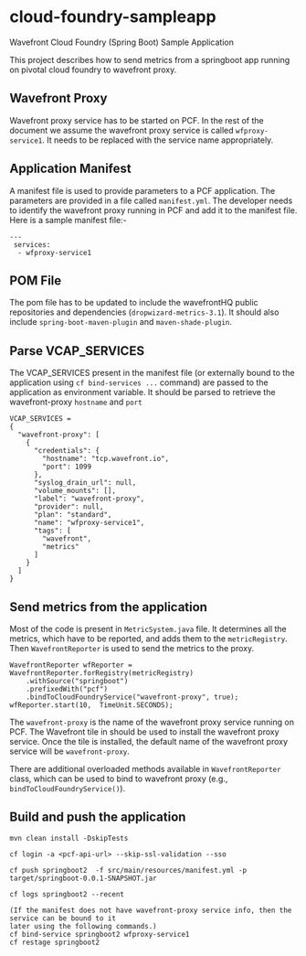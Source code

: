 # cloud-foundry-sampleapp
Wavefront Cloud Foundry (Spring Boot) Sample Application

This project describes how to send metrics from a springboot app running on pivotal cloud foundry to wavefront proxy.

## Wavefront Proxy

Wavefront proxy service has to be started on PCF. In the rest of the document we assume the wavefront proxy service is called `wfproxy-service1`. It needs to be replaced with the service name appropriately.

## Application Manifest

A manifest file is used to provide parameters to a PCF application. The parameters are provided in a file called `manifest.yml`. The developer needs to identify the wavefront proxy running in PCF and add it to the manifest file. Here is a sample manifest file:-

```
---
 services:
  - wfproxy-service1
```

## POM File

The pom file has to be updated to include the wavefrontHQ public repositories and dependencies (`dropwizard-metrics-3.1`). It should also include `spring-boot-maven-plugin` and `maven-shade-plugin`.

## Parse VCAP_SERVICES

The VCAP_SERVICES present in the manifest file (or externally bound to the application using `cf bind-services ...` command) are passed to the application as environment variable. It should be parsed to retrieve the wavefront-proxy `hostname` and `port`

```
VCAP_SERVICES =
{
  "wavefront-proxy": [
    {
      "credentials": {
        "hostname": "tcp.wavefront.io",
        "port": 1099
      },
      "syslog_drain_url": null,
      "volume_mounts": [],
      "label": "wavefront-proxy",
      "provider": null,
      "plan": "standard",
      "name": "wfproxy-service1",
      "tags": [
        "wavefront",
        "metrics"
      ]
    }
  ]
}
```

## Send metrics from the application

Most of the code is present in `MetricSystem.java` file. It determines all the metrics, which have
 to be reported, and adds them to the `metricRegistry`. Then `WavefrontReporter` is used to send 
 the metrics to the proxy.

```
WavefrontReporter wfReporter = WavefrontReporter.forRegistry(metricRegistry)
    .withSource("springboot")
    .prefixedWith("pcf")
    .bindToCloudFoundryService("wavefront-proxy", true);
wfReporter.start(10,  TimeUnit.SECONDS);
```
The `wavefront-proxy` is the name of the wavefront proxy service running on PCF. The Wavefront 
tile in should be used to install the wavefront proxy service. Once the tile is installed, the 
default name of the wavefront proxy service will be `wavefront-proxy`. 

There are additional overloaded methods available in `WavefrontReporter` class, which can be used
 to bind to wavefront proxy (e.g., `bindToCloudFoundryService()`).
 
## Build and push the application

```
mvn clean install -DskipTests

cf login -a <pcf-api-url> --skip-ssl-validation --sso

cf push springboot2  -f src/main/resources/manifest.yml -p target/springboot-0.0.1-SNAPSHOT.jar

cf logs springboot2 --recent

(If the manifest does not have wavefront-proxy service info, then the service can be bound to it 
later using the following commands.)
cf bind-service springboot2 wfproxy-service1
cf restage springboot2
```
